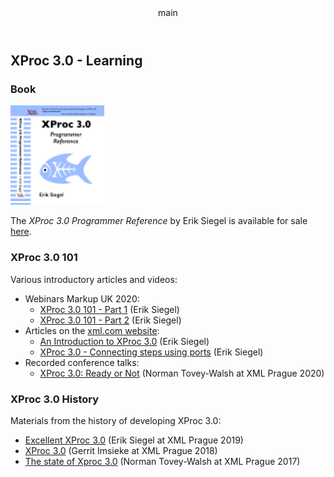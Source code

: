 <pubmeta>
<header>main</header>
<title>XProc 3.0 - Learning</title>
</pubmeta>

<h2>XProc 3.0 - Learning</h2>

<h3>Book</h3>

<img src="img/book-front-page.png"/> 

The *XProc 3.0 Programmer Reference* by Erik Siegel is available for sale [here](https://xmlpress.net/publications/xproc-3-0/).

<h3>XProc 3.0 101</h3>

Various introductory articles and videos:

* Webinars Markup UK 2020:
  * [XProc 3.0 101 - Part 1](https://youtu.be/g_ockOvU57U) (Erik Siegel)
  * [XProc 3.0 101 - Part 2](https://youtu.be/q0JSy07O2_I) (Erik Siegel)
* Articles on the [xml.com website](https://www.xml.com/):
  * [An Introduction to XProc 3.0](https://www.xml.com/articles/2019/11/05/introduction-xproc-30/) (Erik Siegel)
  * [XProc 3.0 - Connecting steps using ports](https://www.xml.com/articles/2020/01/23/xproc-30-connecting-steps-using-ports/) (Erik Siegel)
* Recorded conference talks:
  * [XProc 3.0: Ready or Not](https://youtu.be/Q42bhIbSYLk) (Norman Tovey-Walsh at XML Prague 2020)
  
  
<h3>XProc 3.0 History</h3>

Materials from the history of developing XProc 3.0:

* [Excellent XProc 3.0](https://youtu.be/O51aE311BKU) (Erik Siegel at XML Prague 2019) 
* [XProc 3.0](https://youtu.be/flej2PNT7yY) (Gerrit Imsieke at XML Prague 2018)
* [The state of Xproc 3.0](https://youtu.be/75Tk4zHOSxw) (Norman Tovey-Walsh at XML Prague 2017)
